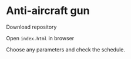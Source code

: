 # Anti-aircraft gun

Download repository

Open `index.html` in browser

Choose any parameters and check the schedule.
